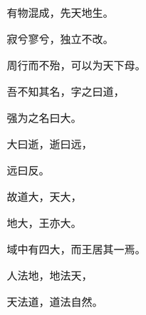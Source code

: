 <font size="5">

有物混成，先天地生。

寂兮寥兮，独立不改。

周行而不殆，可以为天下母。

吾不知其名，字之曰道，

强为之名曰大。

大曰逝，逝曰远，

远曰反。

故道大，天大，

地大，王亦大。

域中有四大，而王居其一焉。

人法地，地法天，

天法道，道法自然。

</font>

